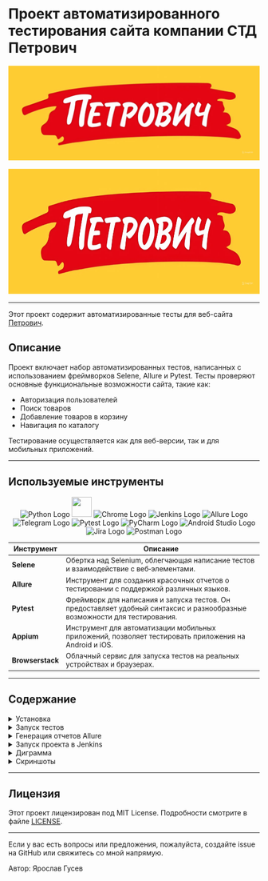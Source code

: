 # Проект автоматизированного тестирования сайта компании СТД Петрович

[![Логотип Петрович](https://github.com/yarskii/petrovich/blob/main/resources/screenshots/logo_petrovich.jpeg)](https://petrovich.ru/)

   <p align="center">
      <img src="https://github.com/yarskii/petrovich/blob/main/resources/screenshots/logo_petrovich.jpeg" alt="Логотип компании Петрович" width="730" height="250"/>
   </p>

---

Этот проект содержит автоматизированные тесты для веб-сайта [Петрович](https://petrovich.ru/).

## Описание

Проект включает набор автоматизированных тестов, написанных с использованием фреймворков Selene, Allure и Pytest. Тесты проверяют основные функциональные возможности сайта, такие как:
- Авторизация пользователей
- Поиск товаров
- Добавление товаров в корзину
- Навигация по каталогу

Тестирование осуществляется как для веб-версии, так и для мобильных приложений.

---

## Используемые инструменты

<p align="center">
  <img src="https://img.icons8.com/color/48/000000/python.png" alt="Python Logo" height="40" width="40" />
  <img src="https://cdn.jsdelivr.net/gh/devicons/devicon@latest/icons/selenium/selenium-original.svg" height="40" width="40" />
  <img src="https://cdn.jsdelivr.net/gh/devicons/devicon@latest/icons/chrome/chrome-original-wordmark.svg" alt="Chrome Logo" height="40" width="40" />
  <img src="https://img.icons8.com/color/48/000000/jenkins.png" alt="Jenkins Logo" height="40" width="40" />
  <img src="https://avatars.githubusercontent.com/u/5879127?s=200&v=4" alt="Allure Logo" height="40" width="40" />
  <img src="https://img.icons8.com/color/48/000000/telegram-app.png" alt="Telegram Logo" height="40" width="40" />
  <img src="https://cdn.jsdelivr.net/gh/devicons/devicon@latest/icons/pytest/pytest-original.svg" alt="Pytest Logo" height="40" width="40" />
  <img src="https://img.icons8.com/color/48/000000/pycharm.png" alt="PyCharm Logo" height="40" width="40" />
  <img src="https://img.icons8.com/color/48/000000/android-studio.png" alt="Android Studio Logo" height="40" width="40" />
  <img src="https://img.icons8.com/color/48/000000/jira.png" alt="Jira Logo" height="40" width="40" />
<img src="https://cdn.jsdelivr.net/gh/devicons/devicon/icons/postman/postman-plain.svg" alt="Postman Logo" height="40" width="40" />
</p>

| Инструмент       | Описание                                                                                                                   |
|------------------|----------------------------------------------------------------------------------------------------------------------------|
| **Selene**       | Обертка над Selenium, облегчающая написание тестов и взаимодействие с веб‑элементами.                                      |
| **Allure**       | Инструмент для создания красочных отчетов о тестировании с поддержкой различных языков.                                    |
| **Pytest**       | Фреймворк для написания и запуска тестов. Он предоставляет удобный синтаксис и разнообразные возможности для тестирования. |
| **Appium**       | Инструмент для автоматизации мобильных приложений, позволяет тестировать приложения на Android и iOS.                      |
| **Browserstack** | Облачный сервис для запуска тестов на реальных устройствах и браузерах.                                                    |

---

## Содержание

<details>
<summary>Установка</summary>

### Клонирование репозитория

Для начала работы, клонируйте репозиторий и перейдите в директорию проекта:

   ```sh
    git clone https://github.com/yarskii/petrovich.git
    cd cft_tests
   ```

### Создание виртуального окружения (опционально)

   ```sh
    python -m venv venv
    source venv/bin/activate  # Для Linux/macOS
    .\venv\Scripts\activate   # Для Windows
   ```

### Установка зависимостей

Создайте файл `requirements.txt`, содержащий список всех зависимостей проекта:

   ```sh
    pip freeze > requirements.txt
   ```

Затем установите зависимости:

   ```sh
    pip install -r requirements.txt
   ```

Если у вас уже есть файл `requirements.txt`, просто выполните команду:

   ```sh
    pip install -r requirements.txt
   ```

</details>

<details>
<summary>Запуск тестов</summary>

### Локальный запуск

Чтобы запустить все тесты, выполните команду:

   ```sh
    pytest
   ```

Для запуска конкретного теста, используйте следующую команду:

   ```sh
    pytest tests/ui/authentication/test_successful_login_ui.py
   ```

### Параметры запуска

Вы можете использовать различные параметры для управления поведением тестов:

- `-s`: Выводить все выводы в консоль.
- `-v`: Детализированное логирование.
- `--alluredir=allure-results`: Сохранять результаты тестов для генерации отчетов Allure.

Пример команды:

   ```sh
    pytest --alluredir=allure-results
   ```

</details>


<details>
<summary>Генерация отчетов Allure</summary>

### Установка Allure Commandline

Следуйте инструкциям на официальном сайте [Allure](https://docs.qameta.io/allure/#_installing_a_commandline) для
установки Allure Commandline.

### Генерация отчета

После выполнения тестов с параметром `--alluredir`, вы можете сгенерировать отчет следующей командой:

   ```sh
    allure serve allure-results
   ```

</details>

<details>
<summary>Запуск проекта в Jenkins</summary>

1. Откройте [проект](https://jenkins.autotests.cloud/job/petrovich/)
2. Выберите `Build with parameters`
3. Измените параметры, если требуется:
    - Укажите комментарий
    - Выберите вариант теста
    - Выберите версию браузера
    - Выберите мобильное окружение (для мобильных тестов)
4. Нажмите `Build`
5. После сборки, результат работы можно увидеть в `Allure Report`

> **Доступные параметры**:
> - Варианты тестов: `tests`, `tests/api`, `tests/mobile`, `tests/ui`...
> - Версия браузера: `99`, `100`, `113`, `114`, `120`, `121`, `122`, `123`, `124`, `125`, `126`

---
</details>

<details>
<summary>Диграмма</summary>

### Последовательность действий при запуске тестов

```mermaid
sequenceDiagram
    participant Developer as Разработчик
    participant LocalEnv as Локальная Среда
    participant Jenkins as Jenkins
    participant Allure as Отчеты Allure

    Developer->>LocalEnv: Клонирование Репозитория
    LocalEnv->>Developer: Установка Зависимостей
    Developer->>LocalEnv: Активация Виртуального Окружения
    LocalEnv->>Jenkins: Пуш Кода
    Jenkins->>Jenkins: Сборка с Параметрами
    Jenkins->>Jenkins: Запуск Тестов
    Jenkins->>Allure: Генерация Отчета
    Allure-->>Developer: Просмотр Отчета
```

</details>

<details>
<summary>Скриншоты</summary>

### Cтраница тестов Jenkins

   <p align="center">
      <img src="https://github.com/yarskii/petrovich/blob/main/resources/screenshots/jenkins_home.png" alt="Cтраница тестов Jenkins" width="830" height="420"/>
   </p>

### Общий отчёт Allure

   <p align="center">
      <img src="https://github.com/yarskii/petrovich/blob/main/resources/screenshots/allure_reports.png" alt="Общий отчёт Allure" width="830" height="420"/>
   </p>

### Детальный отчёт о пройденном тесте

   <p align="center">
      <img src="https://github.com/yarskii/petrovich/blob/main/resources/screenshots/allure_results.png" alt="Детальный отчёт о пройденном тесте" width="830" height="420"/>
   </p>

### Интеграция с Allure TestOps

   <p align="center">
   <img src="https://github.com/yarskii/petrovich/blob/main/resources/screenshots/allure_testops_launcher.png" alt="Видео-отчет о прохождении теста" width="830" height="420"/>

--- 

   <img src="https://github.com/yarskii/petrovich/blob/main/resources/screenshots/allure_testops_test_cases.png" alt="Видео-отчет о прохождении теста" width="830" height="420"/>
   </p>

### Интеграция с Jira

   <p align="center">
      <img src="https://github.com/yarskii/petrovich/blob/main/resources/screenshots/jira.png" alt="Видео-отчет о прохождении теста" width="830" height="420"/>
   </p>

### Видео-отчет о прохождении теста UI

   <p align="center">
      <img src="https://github.com/yarskii/petrovich/blob/main/resources/screenshots/video_test_example.gif" alt="Видео-отчет о прохождении теста" width="830" height="420"/>
   </p>

### Видео-отчет о прохождении мобильного теста

   <p align="center">
      <img src="https://github.com/yarskii/petrovich/blob/main/resources/screenshots/with_login.gif" alt="Видео-отчет о прохождении теста" width="630" height="630"/>
   </p>

### Отчет в Telegram

   <p align="center">
      <img src="https://github.com/yarskii/petrovich/blob/main/resources/screenshots/telegram_report.png" alt="Отчет в Telegram"/>
   </p>
</details>

---

## Лицензия

Этот проект лицензирован под MIT License. Подробности смотрите в файле [LICENSE](LICENSE).

---

Если у вас есть вопросы или предложения, пожалуйста, создайте issue на GitHub или свяжитесь со мной напрямую.

Автор: Ярослав Гусев
